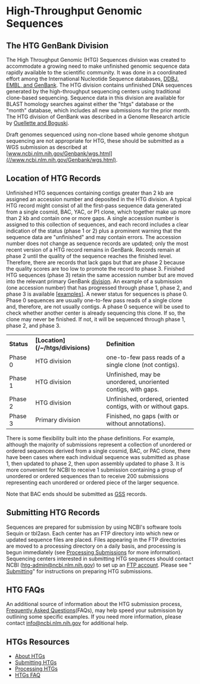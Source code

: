 
# High-Throughput Genomic Sequences

## The HTG GenBank Division

The High Throughput Genomic (HTG) Sequences division was created to accommodate a growing need to make unfinished genomic sequence data rapidly available to the scientific community. It was done in a coordinated effort among the International Nucleotide Sequence databases, [DDBJ, EMBL, and GenBank](/~/collab/). The HTG division contains unfinished DNA sequences generated by the high-throughput sequencing centers using traditional clone-based sequencing. Sequence data in this division are available for BLAST homology searches against either the "htgs" database or the "month" database, which includes all new submissions for the prior month. The HTG division of GenBank was described in a Genome Research article by [Ouellette and Boguski](/~/htgs/paper). 

Draft genomes sequenced using non-clone based whole genome shotgun sequencing are not appropriate for HTG, these should be submitted as a WGS submission as described at [www.ncbi.nlm.nih.gov/Genbank/wgs.html](//www.ncbi.nlm.nih.gov/Genbank/wgs.html).

## Location of HTG Records

Unfinished HTG sequences containing contigs greater than 2 kb are assigned an accession number and deposited in the HTG division. A typical HTG record might consist of all the first-pass sequence data generated from a single cosmid, BAC, YAC, or P1 clone, which together make up more than 2 kb and contain one or more gaps. A single accession number is assigned to this collection of sequences, and each record includes a clear indication of the status (phase 1 or 2) plus a prominent warning that the sequence data are "unfinished" and may contain errors. The accession number does not change as sequence records are updated; only the most recent version of a HTG record remains in GenBank. Records remain at phase 2 until the quality of the sequence reaches the finished level. Therefore, there are records that lack gaps but that are phase 2 because the quality scores are too low to promote the record to phase 3\. Finished HTG sequences (phase 3) retain the same accession number but are moved into the relevant primary GenBank [division](/~/htgs/divisions). An example of a submission (one accession number) that has progressed through phase 1, phase 2, and phase 3 is available [[examples](/~/htgs/examples)]. A newer status for sequences is phase 0\. Phase 0 sequences are usually one-to-few pass reads of a single clone and, therefore, are not usually contigs. A phase 0 sequence will be used to check whether another center is already sequencing this clone. If so, the clone may never be finished. If not, it will be sequenced through phase 1, phase 2, and phase 3.

<table border="0" cellpadding="2" cellspacing="0">

<tbody>

<tr>

<th align="left">Status</th>

<th align="left">[Location](/~/htgs/divisions)</th>

<th align="left">Definition</th>

</tr>

<tr>

<td align="left">Phase 0</td>

<td align="left">HTG division</td>

<td align="left">one-to-few pass reads of a single clone (not contigs).</td>

</tr>

<tr>

<td align="left">Phase 1</td>

<td align="left">HTG division</td>

<td align="left">Unfinished, may be unordered, unoriented contigs, with gaps.</td>

</tr>

<tr>

<td align="left">Phase 2</td>

<td align="left">HTG division</td>

<td align="left">Unfinished, ordered, oriented contigs, with or without gaps.</td>

</tr>

<tr>

<td align="left">Phase 3</td>

<td align="left">Primary division</td>

<td align="left">Finished, no gaps (with or without annotations).</td>

</tr>

</tbody>

</table>

There is some flexibility built into the phase definitions. For example, although the majority of submissions represent a collection of unordered or ordered sequences derived from a single cosmid, BAC, or PAC clone, there have been cases where each individual sequence was submitted as phase 1, then updated to phase 2, then upon assembly updated to phase 3\. It is more convenient for NCBI to receive 1 submission containing a group of unordered or ordered sequences than to receive 200 submissions representing each unordered or ordered piece of the larger sequence.

Note that BAC ends should be submitted as [GSS](//www.ncbi.nlm.nih.gov/dbGSS/index.html) records.

## Submitting HTG Records

Sequences are prepared for submission by using NCBI's software tools Sequin or tbl2asn. Each center has an FTP directory into which new or updated sequence files are placed. Files appearing in the FTP directories are moved to a processing directory on a daily basis, and processing is begun immediately (see [Processing Submissions](/~/htgs/processing) for more information). Sequencing centers interested in submitting HTG sequences should contact NCBI ([htg-admin@ncbi.nlm.nih.gov](mailto:htg-admin@ncbi.nlm.nih.gov)) to set up an [FTP account](/~/htgs/ftp). Please see " [Submitting](/~/htgs/subinfo)" for instructions on preparing HTG submissions.

## HTG FAQs

An additional source of information about the HTG submission process, [Frequently Asked Questions](/~/htgs/faq)(FAQs), may help speed your submission by outlining some specific examples. If you need more information, please contact [info@ncbi.nlm.nih.gov](mailto:info@ncbi.nlm.nih.gov) for additional help.





<div id="shared-content-1" nid="1331">

<div class="rightnav">

## HTGs Resources

*   [About HTGs](/~/htgs)
*   [Submitting HTGs](/~/htgs/subinfo)
*   [Processing HTGs](/~/htgs/processing)
*   [](/~/htgs/processing)[HTGs FAQ](/~/htgs/faq)



